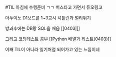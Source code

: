 #TIL
아침에 수행준비 ㄱㄱ
버스타고 가면서 듀오링고

아두이노 D1보드를 1~3교시
셔틀런과 멀리뛰기

방과후에는 
DB랑 SQL을 배움
[[0403|]]

그리고 코딩테스트 공부
[[Python 배열과 리스트(0403)]]

어째 TIL이 아니라 일기처럼 되어가고 있는 느낌이네
